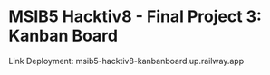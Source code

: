 # MSIB5 Hacktiv8 - Final Project 3: Kanban Board
Link Deployment: msib5-hacktiv8-kanbanboard.up.railway.app
